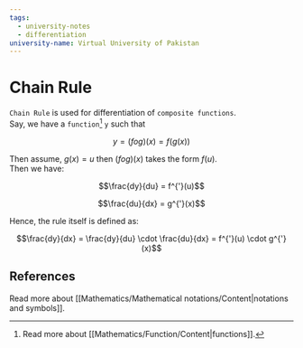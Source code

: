 ```yaml
---
tags:
  - university-notes
  - differentiation
university-name: Virtual University of Pakistan
---
```


# Chain Rule
`Chain Rule` is used for differentiation of `composite functions`.  
Say, we have a `function`[^1] `y` such that  

$$y = (f o g)(x) = f\left(g(x)\right)$$

Then assume, $g(x) = u$ then $(fog)(x)$ takes the form $f(u)$.  
Then we have:  

$$\frac{dy}{du} = f^{'}(u)$$

$$\frac{du}{dx} = g^{'}(x)$$

Hence, the rule itself is defined as:  

$$\frac{dy}{dx} = \frac{dy}{du} \cdot \frac{du}{dx} = f^{'}(u) \cdot g^{'}(x)$$

## References
Read more about [[Mathematics/Mathematical notations/Content|notations and symbols]].

[^1]: Read more about [[Mathematics/Function/Content|functions]].
